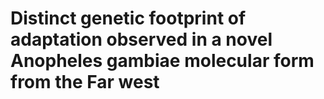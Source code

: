 # Distinct genetic footprint of adaptation observed in a novel Anopheles gambiae molecular form from the Far west
